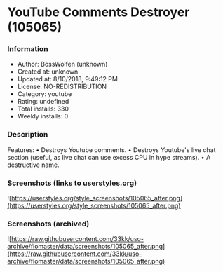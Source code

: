 # YouTube Comments Destroyer (105065)

### Information
- Author: BossWolfen (unknown)
- Created at: unknown
- Updated at: 8/10/2018, 9:49:12 PM
- License: NO-REDISTRIBUTION
- Category: youtube
- Rating: undefined
- Total installs: 330
- Weekly installs: 0


### Description
Features:
  • Destroys Youtube comments.
  • Destroys Youtube's live chat section (useful, as live chat can use excess CPU in hype streams).
  • A destructive name.


### Screenshots (links to userstyles.org)
![https://userstyles.org/style_screenshots/105065_after.png](https://userstyles.org/style_screenshots/105065_after.png)


### Screenshots (archived)
![https://raw.githubusercontent.com/33kk/uso-archive/flomaster/data/screenshots/105065_after.png](https://raw.githubusercontent.com/33kk/uso-archive/flomaster/data/screenshots/105065_after.png)
